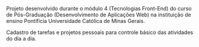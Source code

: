 Projeto desenvolvido durante o módulo 4 (Tecnologias Front-End) do curso de Pós-Graduação (Desenvolvimento de Aplicações Web) na instituição de ensino Pontifícia Universidade Católica de Minas Gerais.

Cadastro de tarefas e projetos pessoais para controle básico das atividades do dia a dia.

